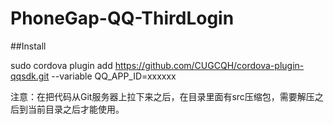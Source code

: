 # PhoneGap-QQ-ThirdLogin

##Install 
  
  sudo cordova plugin add https://github.com/CUGCQH/cordova-plugin-qqsdk.git --variable QQ_APP_ID=xxxxxx
  
  
  
注意：在把代码从Git服务器上拉下来之后，在目录里面有src压缩包，需要解压之后到当前目录之后才能使用。
